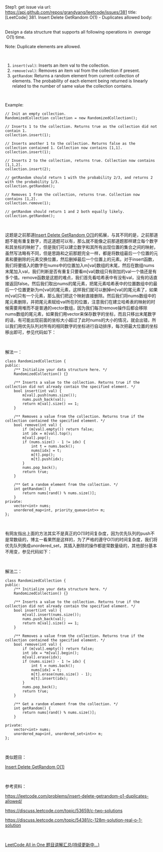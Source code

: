 Step1: get issue via url: https://api.github.com/repos/grandyang/leetcode/issues/381 
 title:[LeetCode] 381. Insert Delete GetRandom O(1) - Duplicates allowed 
 body:  
  

Design a data structure that supports all following operations in  _average_  O(1) time.

Note: Duplicate elements are allowed. 

 

  1. `insert(val)`: Inserts an item val to the collection.
  2. `remove(val)`: Removes an item val from the collection if present.
  3. `getRandom`: Returns a random element from current collection of elements. The probability of each element being returned is linearly related to the number of same value the collection contains.



 

Example:
    
    
    // Init an empty collection.
    RandomizedCollection collection = new RandomizedCollection();
    
    // Inserts 1 to the collection. Returns true as the collection did not contain 1.
    collection.insert(1);
    
    // Inserts another 1 to the collection. Returns false as the collection contained 1. Collection now contains [1,1].
    collection.insert(1);
    
    // Inserts 2 to the collection, returns true. Collection now contains [1,1,2].
    collection.insert(2);
    
    // getRandom should return 1 with the probability 2/3, and returns 2 with the probability 1/3.
    collection.getRandom();
    
    // Removes 1 from the collection, returns true. Collection now contains [1,2].
    collection.remove(1);
    
    // getRandom should return 1 and 2 both equally likely.
    collection.getRandom();
    

 

这题是之前那道[Insert Delete GetRandom O(1)](http://www.cnblogs.com/grandyang/p/5740864.html)的拓展，与其不同的是，之前那道题不能有重复数字，而这道题可以有，那么就不能像之前那道题那样建立每个数字和其坐标的映射了，但是我们可以建立数字和其所有出现位置的集合之间的映射，虽然写法略有不同，但是思路和之前那题完全一样，都是将数组最后一个位置的元素和要删除的元素交换位置，然后删掉最后一个位置上的元素。对于insert函数，我们将要插入的数字在nums中的位置加入m[val]数组的末尾，然后在数组nums末尾加入val，我们判断是否有重复只要看m[val]数组只有刚加的val一个值还是有多个值。remove函数是这题的难点，我们首先看哈希表中有没有val，没有的话直接返回false。然后我们取出nums的尾元素，把尾元素哈希表中的位置数组中的最后一个位置更新为m[val]的尾元素，这样我们就可以删掉m[val]的尾元素了，如果m[val]只有一个元素，那么我们把这个映射直接删除。然后我们将nums数组中的尾元素删除，并把尾元素赋给val所在的位置，注意我们在建立哈希表的映射的时候需要用堆而不是普通的vector数组，因为我们每次remove操作后都会移除nums数组的尾元素，如果我们用vector来保存数字的坐标，而且只移出末尾数字的话，有可能出现前面的坐标大小超过了此时nums的大小的情况，就会出错，所以我们用优先队列对所有的相同数字的坐标进行自动排序，每次把最大位置的坐标移出即可，参见代码如下：

 

解法一：
    
    
    class RandomizedCollection {
    public:
        /** Initialize your data structure here. */
        RandomizedCollection() {}
        
        /** Inserts a value to the collection. Returns true if the collection did not already contain the specified element. */
        bool insert(int val) {
            m[val].push(nums.size());
            nums.push_back(val);
            return m[val].size() == 1;
        }
        
        /** Removes a value from the collection. Returns true if the collection contained the specified element. */
        bool remove(int val) {
            if (m[val].empty()) return false;
            int idx = m[val].top();
            m[val].pop();
            if (nums.size() - 1 != idx) {
                int t = nums.back();
                nums[idx] = t;
                m[t].pop();
                m[t].push(idx);
            }
            nums.pop_back();
            return true;
        }
        
        /** Get a random element from the collection. */
        int getRandom() {
            return nums[rand() % nums.size()];
        }
    private:
        vector<int> nums;
        unordered_map<int, priority_queue<int>> m;
    };

 

有网友指出上面的方法其实不是真正的O(1)时间复杂度，因为优先队列的push不是常数级的，博主一看果然是这样的，为了严格的遵守O(1)的时间复杂度，我们将优先队列换成unordered_set，其插入删除的操作都是常数量级的，其他部分基本不用变，参见代码如下：

 

解法二：
    
    
    class RandomizedCollection {
    public:
        /** Initialize your data structure here. */
        RandomizedCollection() {}
        
        /** Inserts a value to the collection. Returns true if the collection did not already contain the specified element. */
        bool insert(int val) {
            m[val].insert(nums.size());
            nums.push_back(val);
            return m[val].size() == 1;
        }
        
        /** Removes a value from the collection. Returns true if the collection contained the specified element. */
        bool remove(int val) {
            if (m[val].empty()) return false;
            int idx = *m[val].begin();
            m[val].erase(idx);
            if (nums.size() - 1 != idx) {
                int t = nums.back();
                nums[idx] = t;
                m[t].erase(nums.size() - 1);
                m[t].insert(idx);
            } 
            nums.pop_back();
            return true;
        }
        
        /** Get a random element from the collection. */
        int getRandom() {
            return nums[rand() % nums.size()];
        }
    
    private:
        vector<int> nums;
        unordered_map<int, unordered_set<int>> m;
    };

 

类似题目：

[Insert Delete GetRandom O(1)](http://www.cnblogs.com/grandyang/p/5740864.html)

 

参考资料：

<https://leetcode.com/problems/insert-delete-getrandom-o1-duplicates-allowed/>

<https://discuss.leetcode.com/topic/53659/c-two-solutions>

<https://discuss.leetcode.com/topic/54381/c-128m-solution-real-o-1-solution>

 

[LeetCode All in One 题目讲解汇总(持续更新中...)](http://www.cnblogs.com/grandyang/p/4606334.html)
